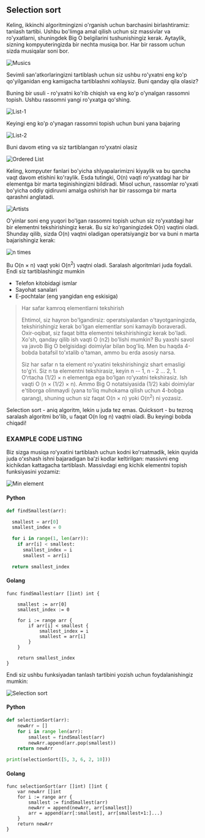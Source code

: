 ## Selection sort

Keling, ikkinchi algoritmingizni o'rganish uchun barchasini birlashtiramiz: tanlash tartibi. Ushbu bo'limga amal qilish uchun siz massivlar va ro'yxatlarni, shuningdek Big O belgilarini tushunishingiz kerak. Aytaylik, sizning kompyuteringizda bir nechta musiqa bor. Har bir rassom uchun sizda musiqalar soni bor.

![Musics](image-18.png)

Sevimli san'atkorlaringizni tartiblash uchun siz ushbu ro'yxatni eng ko'p qo'yilganidan eng kamigacha tartiblashni xohlaysiz. Buni qanday qila olasiz?

Buning bir usuli - ro'yxatni ko'rib chiqish va eng ko'p o'ynalgan rassomni topish. Ushbu rassomni yangi ro'yxatga qo'shing.

![List-1](image-19.png)

Keyingi eng ko'p o'ynagan rassomni topish uchun buni yana bajaring

![List-2](image-20.png)

Buni davom eting va siz tartiblangan ro'yxatni olasiz

![Ordered List](image-21.png)

Keling, kompyuter fanlari bo'yicha shlyapalarimizni kiyaylik va bu qancha vaqt davom etishini ko'raylik. Esda tutingki, O(n) vaqti roʻyxatdagi har bir elementga bir marta teginishingizni bildiradi. Misol uchun, rassomlar ro'yxati bo'yicha oddiy qidiruvni amalga oshirish har bir rassomga bir marta qarashni anglatadi.

![Artists](image-22.png)

O'yinlar soni eng yuqori bo'lgan rassomni topish uchun siz ro'yxatdagi har bir elementni tekshirishingiz kerak. Bu siz ko'rganingizdek O(n) vaqtini oladi. Shunday qilib, sizda O(n) vaqtni oladigan operatsiyangiz bor va buni n marta bajarishingiz kerak:

![n times](image-23.png)

Bu O(n × n) vaqt yoki O(n<sup>2</sup>) vaqtni oladi.
Saralash algoritmlari juda foydali. Endi siz tartiblashingiz mumkin
* Telefon kitobidagi ismlar
* Sayohat sanalari
* E-pochtalar (eng yangidan eng eskisiga)

> Har safar kamroq elementlarni tekshirish
>
>Ehtimol, siz hayron bo'lgandirsiz: operatsiyalardan o'tayotganingizda, tekshirishingiz kerak bo'lgan elementlar soni kamayib boraveradi. Oxir-oqibat, siz faqat bitta elementni tekshirishingiz kerak bo'ladi. Xo'sh, qanday qilib ish vaqti O (n2) bo'lishi mumkin? Bu yaxshi savol va javob Big O belgisidagi doimiylar bilan bog'liq. Men bu haqda 4-bobda batafsil to'xtalib o'taman, ammo bu erda asosiy narsa.
>
>Siz har safar n ta element ro'yxatini tekshirishingiz shart emasligi to'g'ri. Siz n ta elementni tekshirasiz, keyin n -- 1, n - 2 … 2, 1. Oʻrtacha (1/2) × n elementga ega boʻlgan roʻyxatni tekshirasiz. Ish vaqti O (n × (1/2) × n). Ammo Big O notatsiyasida (1/2) kabi doimiylar e'tiborga olinmaydi (yana to'liq muhokama qilish uchun 4-bobga qarang), shuning uchun siz faqat O(n × n) yoki O(n<sup>2</sup>) ni yozasiz.

Selection sort  - aniq algoritm, lekin u juda tez emas. Quicksort - bu tezroq saralash algoritmi bo'lib, u faqat O(n log n) vaqtni oladi. Bu keyingi bobda chiqadi!

### EXAMPLE CODE LISTING

Biz sizga musiqa roʻyxatini tartiblash uchun kodni koʻrsatmadik, lekin quyida juda oʻxshash ishni bajaradigan baʼzi kodlar keltirilgan: massivni eng kichikdan kattagacha tartiblash. Massivdagi eng kichik elementni topish funksiyasini yozamiz:

![Min element](image-24.png)

#### Python
```python
def findSmallest(arr):

  smallest = arr[0]
  smallest_index = 0

  for i in range(1, len(arr)):
    if arr[i] < smallest:
      smallest_index = i
      smallest = arr[i]

  return smallest_index
```

#### Golang
```golang
func findSmallest(arr []int) int {

    smallest := arr[0]
    smallest_index := 0

    for i := range arr {
        if arr[i] < smallest {
            smallest_index = i
            smallest = arr[i]
        }
    }

    return smallest_index
}
```

Endi siz ushbu funksiyadan tanlash tartibini yozish uchun foydalanishingiz mumkin:

![Selection sort](image-25.png)

#### Python
```python
def selectionSort(arr):
    newArr = []
    for i in range len(arr):
        smallest = findSmallest(arr)
        newArr.append(arr.pop(smallest))
    return newArr

print(selectionSort([5, 3, 6, 2, 10]))
```

#### Golang
```golang
func selectionSort(arr []int) []int {
    var newArr []int
    for i := range arr {
        smallest := findSmallest(arr)
        newArr = append(newArr, arr[smallest])
        arr = append(arr[:smallest], arr[smallest+1:]...)
    }
    return newArr
}
```
